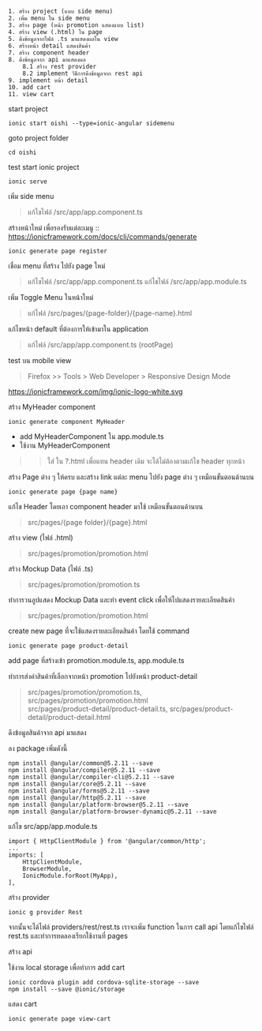 ```
1. สร้าง project (แบบ side menu)
2. เพิ่ม menu ใน side menu
3. สร้าง page (หน้า promotion แสดงแบบ list)
4. สร้าง view (.html) ใน page
5. ดึงข้อมูลจากไฟล์ .ts มาแสดงผลใน view
6. สร้างหน้า detail แสดงสินค้า
7. สร้าง component header
8. ดึงข้อมูลจาก api มาแสดงผล
    8.1 สร้าง rest provider
    8.2 implement วิธีการดึงข้อมูลจาก rest api
9. implement หน้า detail
10. add cart
11. view cart
```

start project
```
ionic start oishi --type=ionic-angular sidemenu
```

goto project folder
```
cd oishi
```

test start ionic project
```
ionic serve
```

เพิ่ม side menu
> แก้ไขไฟล์ /src/app/app.component.ts

สร้างหน้าใหม่ เพื่อรองรับแต่ละเมนู
:: https://ionicframework.com/docs/cli/commands/generate
```
ionic generate page register
```

เชื่อม menu ที่สร้าง ไปยัง page ใหม่
> แก้ไขไฟล์ /src/app/app.component.ts
> แก้ไขไฟล์ /src/app/app.module.ts

เพิ่ม Toggle Menu ในหน้าใหม่
> แก้ไฟล์ /src/pages/{page-folder}/{page-name}.html

แก้ไขหน้า default ที่ต้องการให้เข้ามาใน application
> แก้ไฟล์  /src/app/app.component.ts (rootPage)

test บน mobile view
> Firefox >> Tools > Web Developer > Responsive Design Mode

https://ionicframework.com/img/ionic-logo-white.svg

สร้าง MyHeader component

```
ionic generate component MyHeader
```
- add MyHeaderComponent ใน app.module.ts
- ใช้งาน MyHeaderComponent 
>> ใส่ <my-header></my-header> ใน ?.html เพื่อแทน header เดิม จะได้ไม่ต้องตามแก้ไข header ทุกหน้า

สร้าง Page ต่าง ๆ ให้ครบ และสร้าง link แต่ละ menu ไปยัง page ต่าง ๆ เหมือนขั้นตอนด้านบน
```
ionic generate page {page name}
```

แก้ไข Header โดยเอา component header มาใช้ เหมือนขั้นตอนด้านบน
> src/pages/{page folder}/{page}.html

สร้าง view (ไฟล์ .html)
> src/pages/promotion/promotion.html

สร้าง Mockup Data (ไฟล์ .ts)
> src/pages/promotion/promotion.ts

ทำการวนลูปแสดง Mockup Data และทำ event click เพื่อให้ไปแสดงรายละเอียดสินค้า
> src/pages/promotion/promotion.html

create new page ที่จะใช้แสดงรายละเอียดสินค้า โดยใช้ command 
```
ionic generate page product-detail
```

add page ที่สร้างเข้า promotion.module.ts, app.module.ts

ทำการส่งค่าสินค้าที่เลือกจากหน้า promotion ไปยังหน้า product-detail
> src/pages/promotion/promotion.ts, src/pages/promotion/promotion.html<br />
> src/pages/product-detail/product-detail.ts, src/pages/product-detail/product-detail.html

ดึงข้อมูลสินค้าจาก api มาแสดง

ลง package เพิ่มดังนี้
```
npm install @angular/common@5.2.11 --save
npm install @angular/compiler@5.2.11 --save
npm install @angular/compiler-cli@5.2.11 --save
npm install @angular/core@5.2.11 --save
npm install @angular/forms@5.2.11 --save
npm install @angular/http@5.2.11 --save
npm install @angular/platform-browser@5.2.11 --save
npm install @angular/platform-browser-dynamic@5.2.11 --save
```

แก้ไข src/app/app.module.ts
```
import { HttpClientModule } from '@angular/common/http';
...
imports: [
    HttpClientModule,
    BrowserModule,
    IonicModule.forRoot(MyApp),
],
```

สร้าง provider
```
ionic g provider Rest
```

จากนั้นจะได้ไฟล์ providers/rest/rest.ts เราจะเพิ่ม function ในการ call api โดยแก้ไขไฟล์ rest.ts และทำการทดลองเรียกใช้งานที่ pages

สร้าง api

ใช้งาน local storage เพื่อทำการ add cart
```
ionic cordova plugin add cordova-sqlite-storage --save
npm install --save @ionic/storage
```

แสดง cart
```
ionic generate page view-cart
```
